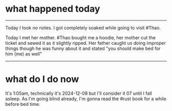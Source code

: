 
# what happened today 
---

Today I took no notes.
I got completely soaked while going to visit #Thao. 

Today I met her mother. #Thao bought me a hoodie, her mother cut the ticket and sewed it as it slightly ripped.
Her father caught us doing improper things though he was funny about it and stated "you should make bed for him (me) as well" 

---
# what  do I do  now

It's 1:05am, technically it's 2024-12-08 but I'll consider it 07 until I fall asleep. 
As I'm going blind already, I'm gonna read the #rust book for a while before bed time. 

